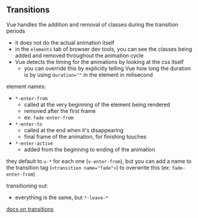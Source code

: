 ## Transitions

Vue handles the addition and removal of classes during the transition periods
- it does not do the actual animation itself
- in the `elements` tab of browser dev tools, you can see the classes being added and removed throughout the animation cycle
- Vue detects the timing for the animations by looking at the css itself
    - you can override this by explicitly telling Vue how long the duration is by using `duration=""` in the element in milisecond

element names:
- `*-enter-from`
   - called at the very beginning of the element being rendered
   - removed after the first frame
   - ex: `fade-enter-from`
- `*-enter-to`
   - called at the end when it's disappearing
   - final frame of the animation, for finishing touches
- `*-enter-active`
    - added from the beginning to ending of the animation

they default to `v-*` for each one (`v-enter-from`), but you can add a name to the transition tag (`<transition name="fade">`) to overwrite this (ex: `fade-enter-from`)

transitioning out:
- everything is the same, but `*-leave-*`

[docs on transitions](https://vuejs.org/guide/built-ins/transition.html)